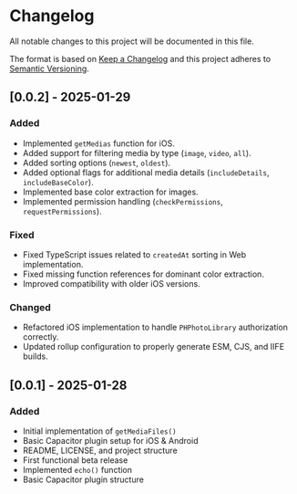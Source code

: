 # Changelog

All notable changes to this project will be documented in this file.

The format is based on [Keep a Changelog](https://keepachangelog.com/en/1.0.0/)
and this project adheres to [Semantic Versioning](https://semver.org/).

## [0.0.2] - 2025-01-29
### Added
- Implemented `getMedias` function for iOS.
- Added support for filtering media by type (`image`, `video`, `all`).
- Added sorting options (`newest`, `oldest`).
- Added optional flags for additional media details (`includeDetails`, `includeBaseColor`).
- Implemented base color extraction for images.
- Implemented permission handling (`checkPermissions`, `requestPermissions`).

### Fixed
- Fixed TypeScript issues related to `createdAt` sorting in Web implementation.
- Fixed missing function references for dominant color extraction.
- Improved compatibility with older iOS versions.

### Changed
- Refactored iOS implementation to handle `PHPhotoLibrary` authorization correctly.
- Updated rollup configuration to properly generate ESM, CJS, and IIFE builds.

## [0.0.1] - 2025-01-28
### Added
- Initial implementation of `getMediaFiles()`
- Basic Capacitor plugin setup for iOS & Android
- README, LICENSE, and project structure
- First functional beta release
- Implemented `echo()` function
- Basic Capacitor plugin structure
